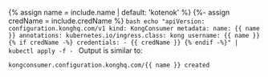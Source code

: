 {% assign name = include.name | default: 'kotenok' %}
{%- assign credName = include.credName %}
    ```bash
    echo "apiVersion: configuration.konghq.com/v1
    kind: KongConsumer
    metadata:
      name: {{ name }}
      annotations:
        kubernetes.io/ingress.class: kong
    username: {{ name }}
    {% if credName -%}
    credentials:
    - {{ credName }}
    {% endif -%}" | kubectl apply -f -
    ```
  Output is similar to:
  ```text
  kongconsumer.configuration.konghq.com/{{ name }} created
  ```
